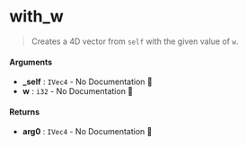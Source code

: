 # with\_w

>  Creates a 4D vector from `self` with the given value of `w`.

#### Arguments

- **\_self** : `IVec4` \- No Documentation 🚧
- **w** : `i32` \- No Documentation 🚧

#### Returns

- **arg0** : `IVec4` \- No Documentation 🚧